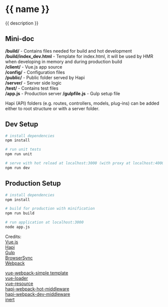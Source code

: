 # {{ name }}

{{ description }}

## Mini-doc

**/build/** - Contains files needed for build and hot development  
**/build/index_dev.html** - Template for index.html, it will be used by HMR when developing in memory and during production build   
**/client/** - Vue.js app source  
**/config/** - Configuration files  
**/public/** - Public folder served by Hapi  
**/server/** - Server side logic  
**/test/** -   Contains test files  
**/app.js**  - Production server
**/gulpfile.js**  - Gulp setup file  

Hapi (API) folders (e.g. routes, controllers, models, plug-ins) can be added either to root structure or with a server folder.

## Dev Setup

``` bash
# install dependencies
npm install

# run unit tests
npm run unit

# serve with hot reload at localhost:3000 (with proxy at localhost:4000)
npm run dev
```

## Production Setup

``` bash
# install dependencies
npm install

# build for production with minification
npm run build

# run application at localhost:3000
node app.js
```

Credits:  
[Vue.js](https://vuejs.org/)  
[Hapi](http://hapijs.com/)  
[Gulp](https://gulpjs.com/)  
[BrowserSync](https://www.browsersync.io/)  
[Webpack](https://webpack.github.io/)  

[vue-webpack-simple template](https://github.com/vuejs-templates/webpack-simple)  
[vue-loader](https://vuejs.github.io/vue-loader)  
[vue-resource](https://github.com/vuejs/vue-resource)  
[hapi-webpack-hot-middleware](https://github.com/prashaantt/hapi-webpack-hot-middleware)  
[hapi-webpack-dev-middleware](https://github.com/prashaantt/hapi-webpack-dev-middleware)  
[inert](https://github.com/hapijs/inert)
